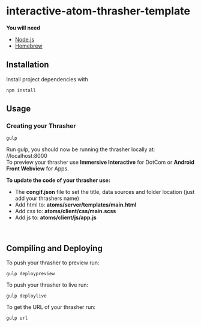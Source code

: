 # interactive-atom-thrasher-template

**You will need<br>**
 * [Node.js](http://nodejs.org/)<br>
 * [Homebrew](https://brew.sh/)

## Installation
 Install project dependencies with
 
```
npm install
```


## Usage

### Creating your Thrasher

```
gulp
```
Run gulp, you should now be running the thrasher locally at: //localhost:8000 
<br>To preview your thrasher use **Immersive Interactive** for DotCom or **Android Front Webview** for Apps.

**To update the code of your thrasher use:**

 * The **congif.json** file to set the title, data sources and folder location (just add your thrashers name)<br>
 * Add html to: **atoms/server/templates/main.html**<br>
 * Add css to: **atoms/client/css/main.scss**<br>
 * Add js to: **atoms/client/js/app.js**

<br>

## Compiling and Deploying

To push your thrasher to preview run:

```
gulp deploypreview
```

To push your thrasher to live run:

```
gulp deploylive
```

To get the URL of your thrasher run:

```
gulp url
```













